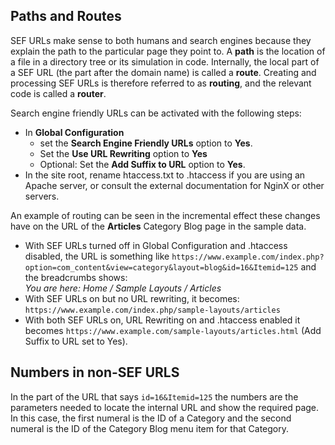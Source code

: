 <!-- Filename: Search_Engine_Friendly_URLs / Display title: Search Engine Friendly URLs -->

## Paths and Routes

SEF URLs make sense to both humans and search engines because they explain the
path to the particular page they point to. A **path** is the location of a file
in a directory tree or its simulation in code. Internally, the local part of a
SEF URL (the part after the domain name) is called a **route**. Creating and
processing SEF URLs is therefore referred to as **routing**, and the relevant
code is called a **router**.

Search engine friendly URLs can be activated with the following steps:
* In **Global Configuration**
    - set the **Search Engine Friendly URLs** option to **Yes**.
    - Set the **Use URL Rewriting** option to **Yes**
    - Optional: Set the **Add Suffix to URL** option to **Yes**.
* In the site root, rename htaccess.txt to .htaccess if you are using an
Apache server, or consult the external documentation for NginX or other
servers.

An example of routing can be seen in the incremental effect these changes have
on the URL of the **Articles** Category Blog page in the sample data.

- With SEF URLs turned off in Global Configuration and .htaccess disabled, the
URL is something like `https://www.example.com/index.php?option=com_content&view=category&layout=blog&id=16&Itemid=125` and the breadcrumbs shows:<br>
 *You are here: Home / Sample Layouts / Articles*
- With SEF URLs on but no URL rewriting, it becomes:
  `https://www.example.com/index.php/sample-layouts/articles`
- With both SEF URLs on, URL Rewriting on and .htaccess enabled it becomes
  `https://www.example.com/sample-layouts/articles.html` (Add Suffix to URL
  set to Yes).

## Numbers in non-SEF URLS

In the part of the URL that says `id=16&Itemid=125` the numbers are the
parameters needed to locate the internal URL and show the required page. In
this case, the first numeral is the ID of a Category and the second numeral
is the ID of the Category Blog menu item for that Category.
